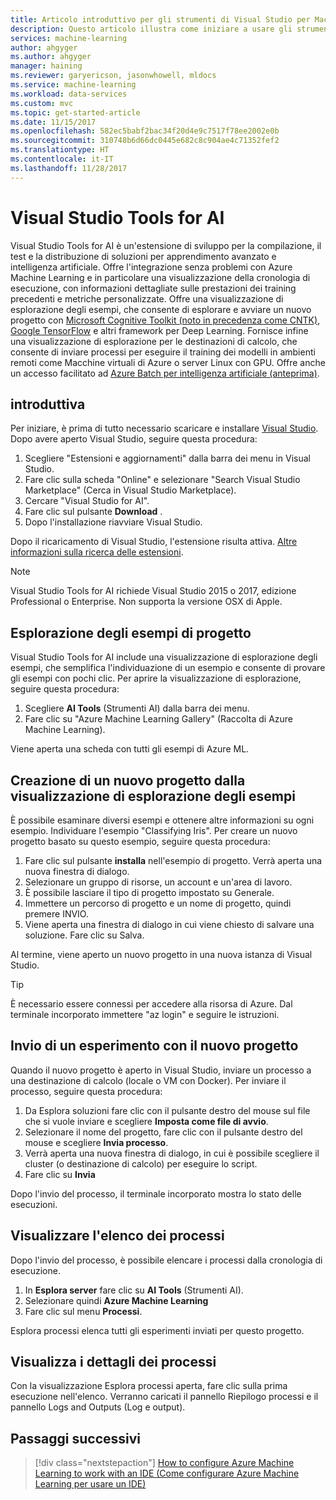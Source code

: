 ```yaml
---
title: Articolo introduttivo per gli strumenti di Visual Studio per Machine Learning in Azure | Microsoft Docs
description: Questo articolo illustra come iniziare a usare gli strumenti di Visual Studio per Machine Learning, dalla creazione di un esperimento al training di un modello e all'uso di un servizio Web.
services: machine-learning
author: ahgyger
ms.author: ahgyger
manager: haining
ms.reviewer: garyericson, jasonwhowell, mldocs
ms.service: machine-learning
ms.workload: data-services
ms.custom: mvc
ms.topic: get-started-article
ms.date: 11/15/2017
ms.openlocfilehash: 582ec5babf2bac34f20d4e9c7517f78ee2002e0b
ms.sourcegitcommit: 310748b6d66dc0445e682c8c904ae4c71352fef2
ms.translationtype: HT
ms.contentlocale: it-IT
ms.lasthandoff: 11/28/2017
---
```

# <a name="visual-studio-tools-for-ai"></a>Visual Studio Tools for AI
Visual Studio Tools for AI è un'estensione di sviluppo per la compilazione, il test e la distribuzione di soluzioni per apprendimento avanzato e intelligenza artificiale. Offre l'integrazione senza problemi con Azure Machine Learning e in particolare una visualizzazione della cronologia di esecuzione, con informazioni dettagliate sulle prestazioni dei training precedenti e metriche personalizzate. Offre una visualizzazione di esplorazione degli esempi, che consente di esplorare e avviare un nuovo progetto con [Microsoft Cognitive Toolkit (noto in precedenza come CNTK)](http://www.microsoft.com/en-us/cognitive-toolkit), [Google TensorFlow](https://www.tensorflow.org) e altri framework per Deep Learning. Fornisce infine una visualizzazione di esplorazione per le destinazioni di calcolo, che consente di inviare processi per eseguire il training dei modelli in ambienti remoti come Macchine virtuali di Azure o server Linux con GPU. Offre anche un accesso facilitato ad [Azure Batch per intelligenza artificiale (anteprima)](https://docs.microsoft.com/en-us/azure/batch-ai/).
 
## <a name="getting-started"></a>introduttiva 
Per iniziare, è prima di tutto necessario scaricare e installare [Visual Studio](https://www.visualstudio.com/downloads/). Dopo avere aperto Visual Studio, seguire questa procedura:
1. Scegliere "Estensioni e aggiornamenti" dalla barra dei menu in Visual Studio.
2. Fare clic sulla scheda "Online" e selezionare "Search Visual Studio Marketplace" (Cerca in Visual Studio Marketplace).
3. Cercare "Visual Studio for AI". 
3. Fare clic sul pulsante **Download** . 
4. Dopo l'installazione riavviare Visual Studio. 

Dopo il ricaricamento di Visual Studio, l'estensione risulta attiva. [Altre informazioni sulla ricerca delle estensioni](hhttps://docs.microsoft.com/en-us/visualstudio/ide/finding-and-using-visual-studio-extensions).

> [!NOTE]
> Visual Studio Tools for AI richiede Visual Studio 2015 o 2017, edizione Professional o Enterprise. Non supporta la versione OSX di Apple. 


## <a name="exploring-project-samples"></a>Esplorazione degli esempi di progetto
Visual Studio Tools for AI include una visualizzazione di esplorazione degli esempi, che semplifica l'individuazione di un esempio e consente di provare gli esempi con pochi clic. Per aprire la visualizzazione di esplorazione, seguire questa procedura:   
1. Scegliere **AI Tools** (Strumenti AI) dalla barra dei menu.
2. Fare clic su "Azure Machine Learning Gallery" (Raccolta di Azure Machine Learning).

Viene aperta una scheda con tutti gli esempi di Azure ML.

## <a name="creating-a-new-project-from-the-sample-explorer"></a>Creazione di un nuovo progetto dalla visualizzazione di esplorazione degli esempi 
È possibile esaminare diversi esempi e ottenere altre informazioni su ogni esempio. Individuare l'esempio "Classifying Iris". Per creare un nuovo progetto basato su questo esempio, seguire questa procedura:
1. Fare clic sul pulsante **installa** nell'esempio di progetto. Verrà aperta una nuova finestra di dialogo. 
2. Selezionare un gruppo di risorse, un account e un'area di lavoro.
3. È possibile lasciare il tipo di progetto impostato su Generale.
4. Immettere un percorso di progetto e un nome di progetto, quindi premere INVIO. 
5. Viene aperta una finestra di dialogo in cui viene chiesto di salvare una soluzione. Fare clic su Salva. 

Al termine, viene aperto un nuovo progetto in una nuova istanza di Visual Studio. 

> [!TIP]
> È necessario essere connessi per accedere alla risorsa di Azure. Dal terminale incorporato immettere "az login" e seguire le istruzioni. 

## <a name="submitting-experiment-with-the-new-project"></a>Invio di un esperimento con il nuovo progetto
Quando il nuovo progetto è aperto in Visual Studio, inviare un processo a una destinazione di calcolo (locale o VM con Docker).
Per inviare il processo, seguire questa procedura: 
1. Da Esplora soluzioni fare clic con il pulsante destro del mouse sul file che si vuole inviare e scegliere **Imposta come file di avvio**.
2. Selezionare il nome del progetto, fare clic con il pulsante destro del mouse e scegliere **Invia processo**.
3. Verrà aperta una nuova finestra di dialogo, in cui è possibile scegliere il cluster (o destinazione di calcolo) per eseguire lo script.
4. Fare clic su **Invia**

Dopo l'invio del processo, il terminale incorporato mostra lo stato delle esecuzioni.

## <a name="view-list-of-jobs"></a>Visualizzare l'elenco dei processi
Dopo l'invio del processo, è possibile elencare i processi dalla cronologia di esecuzione.
1. In **Esplora server** fare clic su **AI Tools** (Strumenti AI).
2. Selezionare quindi **Azure Machine Learning**
3. Fare clic sul menu **Processi**.

Esplora processi elenca tutti gli esperimenti inviati per questo progetto. 

## <a name="view-job-details"></a>Visualizza i dettagli dei processi
Con la visualizzazione Esplora processi aperta, fare clic sulla prima esecuzione nell'elenco.
Verranno caricati il pannello Riepilogo processi e il pannello Logs and Outputs (Log e output).

## <a name="next-steps"></a>Passaggi successivi
> [!div class="nextstepaction"]
> [How to configure Azure Machine Learning to work with an IDE (Come configurare Azure Machine Learning per usare un IDE)](./how-to-configure-your-IDE.md)

